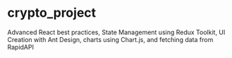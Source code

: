 # crypto_project
Advanced React best practices, State Management using Redux Toolkit, UI Creation with Ant Design, charts using Chart.js, and fetching data from  RapidAPI 
